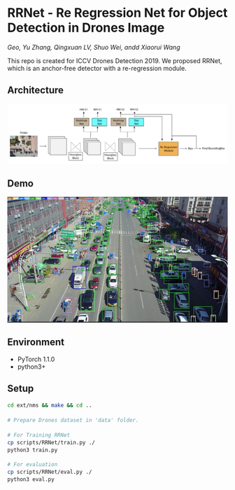 # RRNet - Re Regression Net for Object Detection in Drones Image

*Geo, Yu Zhang, Qingxuan LV, Shuo Wei, andd Xiaorui Wang*

This repo is created for ICCV Drones Detection 2019. We proposed RRNet, which is an anchor-free detector with a re-regression module.

## Architecture

![](./assets/arch.png)

## Demo

![](./assets/results.png)

## Environment

- PyTorch 1.1.0
- python3+

## Setup

```bash
cd ext/nms && make && cd ..

# Prepare Drones dataset in 'data' folder.

# For Training RRNet
cp scripts/RRNet/train.py ./
python3 train.py

# For evaluation
cp scripts/RRNet/eval.py ./
python3 eval.py
```
